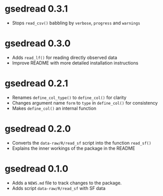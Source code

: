 # gsedread 0.3.1

* Stops `read_csv()` babbling by `verbose`, `progress` and `warnings`

# gsedread 0.3.0

* Adds `read_lf()` for reading directly observed data
* Improve README with more detailed installation instructions

# gsedread 0.2.1

* Renames `define_col_type()`  to `define_col()` for clarity
* Changes argument name `form` to `type` in `define_col()` for consistency
* Makes `define_col()` an internal function

# gsedread 0.2.0

* Converts the `data-raw/R/read_sf` script into the function `read_sf()`
* Explains the inner workings of the package in the README

# gsedread 0.1.0

* Adds a `NEWS.md` file to track changes to the package.
* Adds script `data-raw/R/read_sf` with SF data
